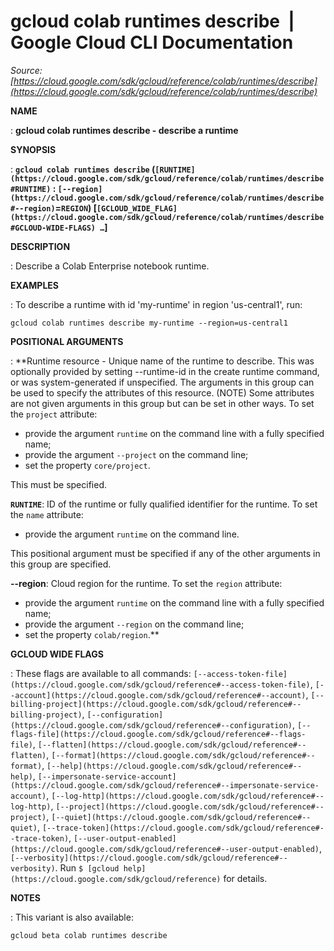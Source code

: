 # gcloud colab runtimes describe  |  Google Cloud CLI Documentation

*Source: [https://cloud.google.com/sdk/gcloud/reference/colab/runtimes/describe](https://cloud.google.com/sdk/gcloud/reference/colab/runtimes/describe)*

**NAME**

: **gcloud colab runtimes describe - describe a runtime**

**SYNOPSIS**

: **`gcloud colab runtimes describe` (`[RUNTIME](https://cloud.google.com/sdk/gcloud/reference/colab/runtimes/describe#RUNTIME)` : `[--region](https://cloud.google.com/sdk/gcloud/reference/colab/runtimes/describe#--region)`=`REGION`) [`[GCLOUD_WIDE_FLAG](https://cloud.google.com/sdk/gcloud/reference/colab/runtimes/describe#GCLOUD-WIDE-FLAGS) …`]**

**DESCRIPTION**

: Describe a Colab Enterprise notebook runtime.

**EXAMPLES**

: To describe a runtime with id 'my-runtime' in region 'us-central1', run:

```
gcloud colab runtimes describe my-runtime --region=us-central1
```

**POSITIONAL ARGUMENTS**

: **Runtime resource - Unique name of the runtime to describe. This was optionally
provided by setting --runtime-id in the create runtime command, or was
system-generated if unspecified. The arguments in this group can be used to
specify the attributes of this resource. (NOTE) Some attributes are not given
arguments in this group but can be set in other ways.
To set the `project` attribute:

- provide the argument `runtime` on the command line with a fully
specified name;
- provide the argument `--project` on the command line;
- set the property `core/project`.

This must be specified.

**`RUNTIME`**:
ID of the runtime or fully qualified identifier for the runtime.
To set the `name` attribute:

- provide the argument `runtime` on the command line.

This positional argument must be specified if any of the other arguments in this
group are specified.

**--region**:
Cloud region for the runtime.
To set the `region` attribute:

- provide the argument `runtime` on the command line with a fully
specified name;
- provide the argument `--region` on the command line;
- set the property `colab/region`.**

**GCLOUD WIDE FLAGS**

: These flags are available to all commands: `[--access-token-file](https://cloud.google.com/sdk/gcloud/reference#--access-token-file)`,
`[--account](https://cloud.google.com/sdk/gcloud/reference#--account)`, `[--billing-project](https://cloud.google.com/sdk/gcloud/reference#--billing-project)`,
`[--configuration](https://cloud.google.com/sdk/gcloud/reference#--configuration)`,
`[--flags-file](https://cloud.google.com/sdk/gcloud/reference#--flags-file)`,
`[--flatten](https://cloud.google.com/sdk/gcloud/reference#--flatten)`, `[--format](https://cloud.google.com/sdk/gcloud/reference#--format)`, `[--help](https://cloud.google.com/sdk/gcloud/reference#--help)`, `[--impersonate-service-account](https://cloud.google.com/sdk/gcloud/reference#--impersonate-service-account)`,
`[--log-http](https://cloud.google.com/sdk/gcloud/reference#--log-http)`,
`[--project](https://cloud.google.com/sdk/gcloud/reference#--project)`, `[--quiet](https://cloud.google.com/sdk/gcloud/reference#--quiet)`, `[--trace-token](https://cloud.google.com/sdk/gcloud/reference#--trace-token)`, `[--user-output-enabled](https://cloud.google.com/sdk/gcloud/reference#--user-output-enabled)`,
`[--verbosity](https://cloud.google.com/sdk/gcloud/reference#--verbosity)`.
Run `$ [gcloud help](https://cloud.google.com/sdk/gcloud/reference)` for details.

**NOTES**

: This variant is also available:

```
gcloud beta colab runtimes describe
```